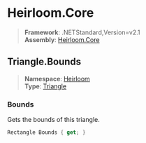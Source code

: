 # Heirloom.Core

> **Framework**: .NETStandard,Version=v2.1  
> **Assembly**: [Heirloom.Core][0]  

## Triangle.Bounds

> **Namespace**: [Heirloom][0]  
> **Type**: [Triangle][1]  

### Bounds

Gets the bounds of this triangle.

```cs
Rectangle Bounds { get; }
```

[0]: ../Heirloom.Core.md
[1]: Heirloom.Triangle.md
